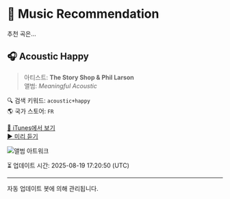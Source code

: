 
# 🎵 Music Recommendation

추천 곡은...

## 🎧 Acoustic Happy  
> 아티스트: **The Story Shop & Phil Larson**  
> 앨범: _Meaningful Acoustic_  

🔍 검색 키워드: `acoustic+happy`  
🌎 국가 스토어: `FR`

[🔗 iTunes에서 보기](https://music.apple.com/fr/album/acoustic-happy/1647328011?i=1647328018&uo=4)  
[▶️ 미리 듣기](https://audio-ssl.itunes.apple.com/itunes-assets/AudioPreview122/v4/da/4b/4a/da4b4ae1-c5b4-9179-bbbf-e69d2ff4c212/mzaf_9660001520581656688.plus.aac.p.m4a)

![앨범 아트워크](https://is1-ssl.mzstatic.com/image/thumb/Music112/v4/97/4d/2e/974d2ee6-d4ee-46c5-8f43-1dfe10c13388/198004627344.jpg/100x100bb.jpg)

⏳ 업데이트 시간: 2025-08-19 17:20:50 (UTC)

---
자동 업데이트 봇에 의해 관리됩니다.
